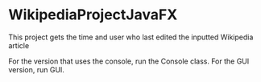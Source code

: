 # WikipediaProjectJavaFX

This project gets the time and user who last edited the inputted Wikipedia article

For the version that uses the console, run the Console class. For the GUI version, run GUI.
